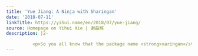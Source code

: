 ```yaml
---
title: 'Yue Jiang: A Ninja with Sharingan'
date: '2018-07-11'
linkTitle: https://yihui.name/en/2018/07/yue-jiang/
source: Homepage on Yihui Xie | 谢益辉
description: |2-

          <p>So you all know that the package name <strong>xaringan</strong> was from <a href="http://naruto.wikia.com/wiki/Sharingan">Sharingan in Naruto</a>. Sharingan means really, really good eyes. Earlier this month, I stumbled upon <a href="https://stackoverflow.com/q/51120186/559676">a Stack Overflow question</a> on <strong>xaringan</strong>, and was amused after seeing its answer by Yue Jiang. The OP was asking why the slide separator <code>---</code> didn&rsquo;t work as expected but gen
---
```

